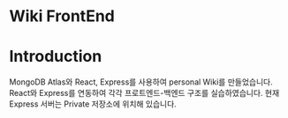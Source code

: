 # Wiki FrontEnd

# Introduction
MongoDB Atlas와 React, Express를 사용하여 personal Wiki를 만들었습니다.
React와 Express를 연동하여 각각 프로트엔드-백엔드 구조를 실습하였습니다.
현재 Express 서버는 Private 저장소에 위치해 있습니다.
